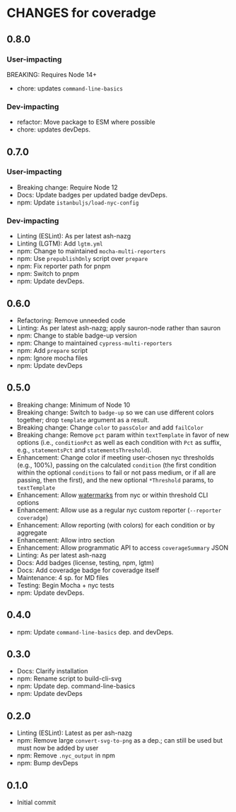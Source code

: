 # CHANGES for coveradge

## 0.8.0

### User-impacting

BREAKING: Requires Node 14+
- chore: updates `command-line-basics`

### Dev-impacting

- refactor: Move package to ESM where possible
- chore: updates devDeps.

## 0.7.0

### User-impacting

- Breaking change: Require Node 12
- Docs: Update badges per updated badge devDeps.
- npm: Update `istanbuljs/load-nyc-config`

### Dev-impacting

- Linting (ESLint): As per latest ash-nazg
- Linting (LGTM): Add `lgtm.yml`
- npm: Change to maintained `mocha-multi-reporters`
- npm: Use `prepublishOnly` script over `prepare`
- npm: Fix reporter path for pnpm
- npm: Switch to pnpm
- npm: Update devDeps.

## 0.6.0

- Refactoring: Remove unneeded code
- Linting: As per latest ash-nazg; apply sauron-node rather than sauron
- npm: Change to stable badge-up version
- npm: Change to maintained `cypress-multi-reporters`
- npm: Add `prepare` script
- npm: Ignore mocha files
- npm: Update devDeps

## 0.5.0

- Breaking change: Minimum of Node 10
- Breaking change: Switch to `badge-up` so we can use different colors
  together; drop `template` argument as a result.
- Breaking change: Change `color` to `passColor` and add `failColor`
- Breaking change: Remove `pct` param within `textTemplate` in favor of
    new options (i.e., `conditionPct` as well as each condition
    with `Pct` as suffix, e.g., `statementsPct` and `statementsThreshold`).
- Enhancement: Change color if meeting user-chosen nyc thresholds (e.g.,
    100%), passing on the calculated `condition` (the first
    condition within the optional `conditions` to fail or not pass medium,
    or if all are passing, then the first), and the new optional
    `*Threshold` params, to `textTemplate`
- Enhancement: Allow [watermarks](https://github.com/istanbuljs/nyc#high-and-low-watermarks)
    from nyc or within threshold CLI options
- Enhancement: Allow use as a regular nyc custom reporter (`--reporter coveradge`)
- Enhancement: Allow reporting (with colors) for each condition or by aggregate
- Enhancement: Allow intro section
- Enhancement: Allow programmatic API to access `coverageSummary` JSON
- Linting: As per latest ash-nazg
- Docs: Add badges (license, testing, npm, lgtm)
- Docs: Add coveradge badge for coveradge itself
- Maintenance: 4 sp. for MD files
- Testing: Begin Mocha + nyc tests
- npm: Update devDeps.

## 0.4.0

- npm: Update `command-line-basics` dep. and devDeps.

## 0.3.0

- Docs: Clarify installation
- npm: Rename script to build-cli-svg
- npm: Update dep. command-line-basics
- npm: Update devDeps

## 0.2.0

- Linting (ESLint): Latest as per ash-nazg
- npm: Remove large `convert-svg-to-png` as a dep.; can still be used
  but must now be added by user
- npm: Remove `.nyc_output` in npm
- npm: Bump devDeps

## 0.1.0

- Initial commit
